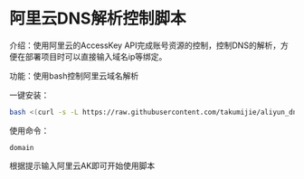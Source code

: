 # 阿里云DNS解析控制脚本

介绍：使用阿里云的AccessKey API完成账号资源的控制，控制DNS的解析，方便在部署项目时可以直接输入域名ip等绑定。

功能：使用bash控制阿里云域名解析

一键安装：

```bash
bash <(curl -s -L https://raw.githubusercontent.com/takumijie/aliyun_dns_controller/refs/heads/main/install.sh)
```

使用命令：

`domain `

根据提示输入阿里云AK即可开始使用脚本
